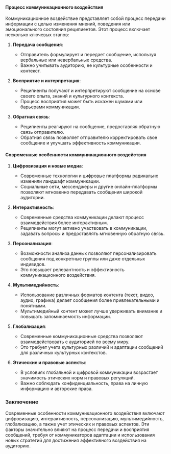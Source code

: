 #### Процесс коммуникационного воздействия

Коммуникационное воздействие представляет собой процесс передачи информации с целью изменения мнений, поведения или эмоционального состояния реципиентов. Этот процесс включает несколько ключевых этапов:

1. **Передача сообщения**:
    
    - Отправитель формулирует и передает сообщение, используя вербальные или невербальные средства.
    - Важно учитывать аудиторию, ее культурные особенности и контекст.
2. **Восприятие и интерпретация**:
    
    - Реципиенты получают и интерпретируют сообщение на основе своего опыта, знаний и культурного контекста.
    - Процесс восприятия может быть искажен шумами или барьерами коммуникации.
3. **Обратная связь**:
    
    - Реципиенты реагируют на сообщение, предоставляя обратную связь отправителю.
    - Обратная связь позволяет отправителю корректировать свое сообщение и улучшать эффективность коммуникации.

#### Современные особенности коммуникационного воздействия

1. **Цифровизация и новые медиа**:
    
    - Современные технологии и цифровые платформы радикально изменили ландшафт коммуникации.
    - Социальные сети, мессенджеры и другие онлайн-платформы позволяют мгновенно передавать сообщения широкой аудитории.
2. **Интерактивность**:
    
    - Современные средства коммуникации делают процесс взаимодействия более интерактивным.
    - Реципиенты могут активно участвовать в коммуникации, задавать вопросы и предоставлять мгновенную обратную связь.
3. **Персонализация**:
    
    - Возможности анализа данных позволяют персонализировать сообщения под конкретные группы или даже отдельных индивидов.
    - Это повышает релевантность и эффективность коммуникационного воздействия.
4. **Мультимедийность**:
    
    - Использование различных форматов контента (текст, видео, аудио, графика) делает сообщения более привлекательными и понятными.
    - Мультимедийный контент может лучше удерживать внимание и повышать запоминаемость информации.
5. **Глобализация**:
    
    - Современные коммуникационные средства позволяют взаимодействовать с аудиторией по всему миру.
    - Это требует учета культурных различий и адаптации сообщений для различных культурных контекстов.
6. **Этические и правовые аспекты**:
    
    - В условиях глобальной и цифровой коммуникации возрастает значимость этических норм и правовых регуляций.
    - Важно соблюдать конфиденциальность, права на личную информацию и авторские права.

### Заключение

Современные особенности коммуникационного воздействия включают цифровизацию, интерактивность, персонализацию, мультимедийность, глобализацию, а также учет этических и правовых аспектов. Эти факторы значительно влияют на процесс передачи и восприятия сообщений, требуя от коммуникаторов адаптации и использования новых стратегий для достижения эффективного воздействия на аудиторию.